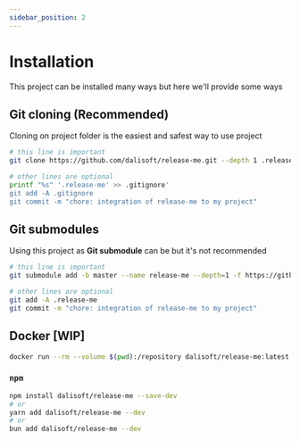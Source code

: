 ```yaml
---
sidebar_position: 2
---
```


# Installation

This project can be installed many ways but here we'll provide some ways

## Git cloning (Recommended)

Cloning on project folder is the easiest and safest way to use project

```bash title="Bash (Terminal)"
# this line is important
git clone https://github.com/dalisoft/release-me.git --depth 1 .release-me

# other lines are optional
printf "%s" '.release-me' >> .gitignore'
git add -A .gitignore
git commit -m "chore: integration of release-me to my project"
```

## Git submodules

Using this project as **Git submodule** can be but it's not recommended

```bash title="Bash (Terminal)"
# this line is important
git submodule add -b master --name release-me --depth=1 -f https://github.com/dalisoft/release-me.git .release-me

# other lines are optional
git add -A .release-me
git commit -m "chore: integration of release-me to my project"
```

## Docker \[WIP\]

```bash title="Bash (Terminal)"
docker run --rm --volume $(pwd):/repository dalisoft/release-me:latest
```

### `npm`

```bash title="Bash (Terminal)"
npm install dalisoft/release-me --save-dev
# or
yarn add dalisoft/release-me --dev
# or
bun add dalisoft/release-me --dev
```
